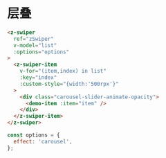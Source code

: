 # 层叠

```html
<z-swiper
  ref="zSwiper"
  v-model="list"
  :options="options"
>
  <z-swiper-item
    v-for="(item,index) in list"
    :key="index"
    :custom-style="{width:'500rpx'}"
  >
    <div class="carousel-slider-animate-opacity">
      <demo-item :item="item" />
    </div>
  </z-swiper-item>
</z-swiper>
```

```js
const options = {
  effect: 'carousel',
};
```

<Simulator src="https://novlan1.github.io/press-swiper/h5/#/pages/demos/carousel/index"></Simulator>
